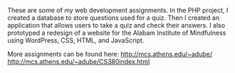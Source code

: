 These are some of my web development assignments. In the PHP project, I created a database to store questions used for a quiz. Then I created an application that allows users to take a quiz and check their answers. I also prototyped a redesign of a website for the Alabam Institute of Mindfulness using WordPress, CSS, HTML, and JavaScript.

More assignments can be found here:
http://mcs.athens.edu/~adube/
http://mcs.athens.edu/~adube/CS380index.html